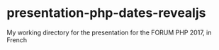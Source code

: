 # presentation-php-dates-revealjs
My working directory for the presentation for the FORUM PHP 2017, in French
